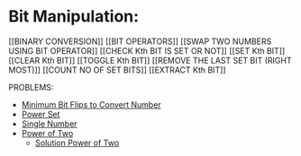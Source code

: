 # Bit Manipulation:

[[BINARY CONVERSION]]
[[BIT OPERATORS]]
[[SWAP TWO NUMBERS USING BIT OPERATOR]]
[[CHECK Kth BIT IS SET OR NOT]]
[[SET Kth BIT]]
[[CLEAR Kth BIT]]
[[TOGGLE Kth BIT]]
[[REMOVE THE LAST SET BIT (RIGHT MOST)]]
[[COUNT NO OF SET BITS]]
[[EXTRACT Kth BIT]]

PROBLEMS:
- [Minimum Bit Flips to Convert Number](https://leetcode.com/problems/minimum-bit-flips-to-convert-number/)
- [Power Set](https://leetcode.com/problems/subsets/) 
- [Single Number](https://leetcode.com/problems/single-number)
- [Power of Two](https://leetcode.com/problems/power-of-two/)
	-  [Solution Power of Two](https://leetcode.com/problems/power-of-two/solutions/4748857/8-approaches-c-java-python-javascript-explained)